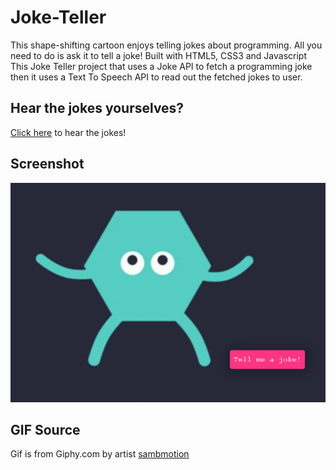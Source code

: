 # Joke-Teller
This shape-shifting cartoon enjoys telling jokes about programming. All you need to do is ask it to tell a joke! Built with HTML5, CSS3 and Javascript
This Joke Teller project that uses a Joke API to fetch a programming joke then it uses a Text To Speech API to read out the fetched jokes to user.
 
## Hear the jokes yourselves?
[Click here](https://cerenpaja.github.io/Joke-Teller) to hear the jokes!

## Screenshot
<img src="screenshot.png" width="700">

## GIF Source
Gif is from Giphy.com by artist [sambmotion](https://giphy.com/gifs/funny-fun-cartoon-2UEMOVIDd0CPBveU3w)
